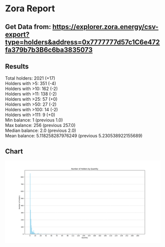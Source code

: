 # Zora Report
## Get Data from: https://explorer.zora.energy/csv-export?type=holders&address=0x7777777d57c1C6e472fa379b7b3B6c6ba3835073
## Results
Total holders: 2021 (+17)  
Holders with >5: 351 (-4)  
Holders with >10: 162 (-2)  
Holders with >11: 138 (-2)  
Holders with >25: 57 (+0)  
Holders with >50: 27 (-2)  
Holders with >100: 14 (-2)  
Holders with >111: 9 (+0)  
Min balance: 1 (previous 1.0)  
Max balance: 256 (previous 257.0)  
Median balance: 2.0 (previous 2.0)  
Mean balance: 5.118258287976249 (previous 5.230538922155689)  
## Chart
![Number of Holders by Quantity](holders_by_quantity.png)
